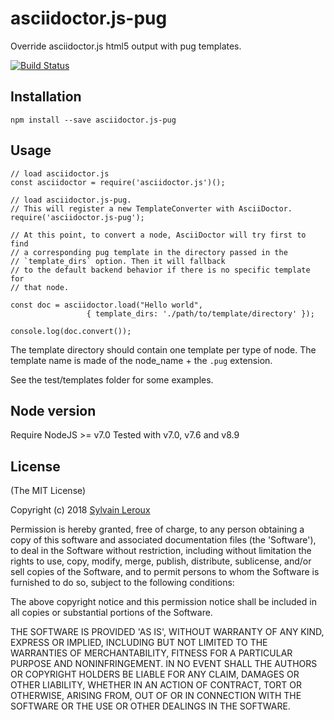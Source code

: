 asciidoctor.js-pug
==================

Override asciidoctor.js html5 output with pug templates.


[![Build Status](https://travis-ci.org/s-leroux/asciidoctor.js-pug.png?branch=master)](https://travis-ci.org/s-leroux/asciidoctor.js-pug)

## Installation

    npm install --save asciidoctor.js-pug


## Usage

    // load asciidoctor.js
    const asciidoctor = require('asciidoctor.js')();

    // load asciidoctor.js-pug.
    // This will register a new TemplateConverter with AsciiDoctor.
    require('asciidoctor.js-pug');

    // At this point, to convert a node, AsciiDoctor will try first to find
    // a corresponding pug template in the directory passed in the
    // `template_dirs` option. Then it will fallback
    // to the default backend behavior if there is no specific template for
    // that node.

    const doc = asciidoctor.load("Hello world",
                     { template_dirs: './path/to/template/directory' });

    console.log(doc.convert());


The template directory should contain one template per type of node. The
template name is made of the node_name + the `.pug` extension.

See the test/templates folder for some examples.

## Node version
Require NodeJS >= v7.0
Tested with v7.0, v7.6 and v8.9

## License

(The MIT License)

Copyright (c) 2018 [Sylvain Leroux](mailto:sylvain@chicoree.fr)

Permission is hereby granted, free of charge, to any person obtaining
a copy of this software and associated documentation files (the
'Software'), to deal in the Software without restriction, including
without limitation the rights to use, copy, modify, merge, publish,
distribute, sublicense, and/or sell copies of the Software, and to
permit persons to whom the Software is furnished to do so, subject to
the following conditions:

The above copyright notice and this permission notice shall be
included in all copies or substantial portions of the Software.

THE SOFTWARE IS PROVIDED 'AS IS', WITHOUT WARRANTY OF ANY KIND,
EXPRESS OR IMPLIED, INCLUDING BUT NOT LIMITED TO THE WARRANTIES OF
MERCHANTABILITY, FITNESS FOR A PARTICULAR PURPOSE AND NONINFRINGEMENT.
IN NO EVENT SHALL THE AUTHORS OR COPYRIGHT HOLDERS BE LIABLE FOR ANY
CLAIM, DAMAGES OR OTHER LIABILITY, WHETHER IN AN ACTION OF CONTRACT,
TORT OR OTHERWISE, ARISING FROM, OUT OF OR IN CONNECTION WITH THE
SOFTWARE OR THE USE OR OTHER DEALINGS IN THE SOFTWARE.
